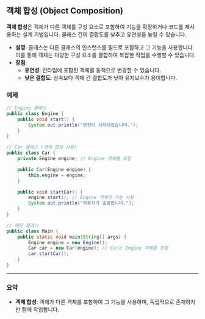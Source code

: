 ## 객체 합성 (Object Composition)

**객체 합성**은 객체가 다른 객체를 구성 요소로 포함하여 기능을 확장하거나 코드를 재사용하는 설계 기법입니다. 클래스 간의 결합도를 낮추고 유연성을 높일 수 있습니다.

- **설명**: 클래스는 다른 클래스의 인스턴스를 필드로 포함하고 그 기능을 사용합니다. 이를 통해 객체는 다양한 구성 요소를 결합하여 복잡한 작업을 수행할 수 있습니다.
- **장점**:
    - **유연성**: 런타임에 포함된 객체를 동적으로 변경할 수 있습니다.
    - **낮은 결합도**: 상속보다 객체 간 결합도가 낮아 유지보수가 용이합니다.

### 예제

```java
// Engine 클래스
public class Engine {
    public void start() {
        System.out.println("엔진이 시작되었습니다.");
    }
}

// Car 클래스 (객체 합성 사용)
public class Car {
    private Engine engine; // Engine 객체를 포함

    public Car(Engine engine) {
        this.engine = engine;
    }

    public void startCar() {
        engine.start(); // Engine 객체의 기능 사용
        System.out.println("자동차가 출발합니다.");
    }
}

// 메인 클래스
public class Main {
    public static void main(String[] args) {
        Engine engine = new Engine();
        Car car = new Car(engine); // Car는 Engine 객체를 포함
        car.startCar();
    }
}
```

---

### 요약

- **객체 합성**: 객체가 다른 객체를 포함하여 그 기능을 사용하며, 독립적으로 존재하지만 함께 작업합니다.